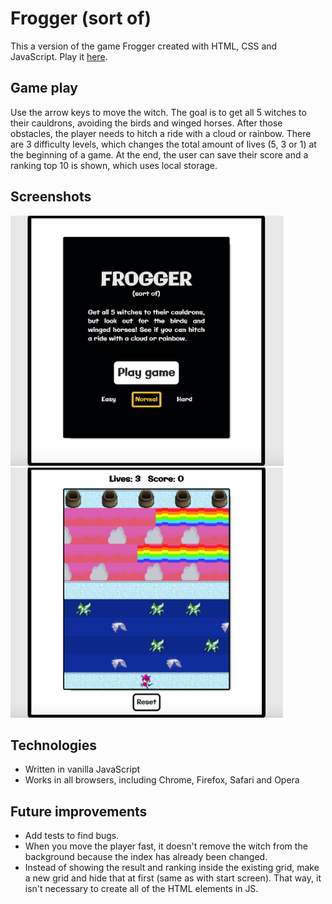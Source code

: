 # Frogger (sort of)
This a version of the game Frogger created with HTML, CSS and JavaScript. Play it [here](https://didemertens.github.io/sei-project-1/).

## Game play
Use the arrow keys to move the witch. The goal is to get all 5 witches to their cauldrons, avoiding the birds and winged horses. After those obstacles, the player needs to hitch a ride with a cloud or rainbow. There are 3 difficulty levels, which changes the total amount of lives (5, 3 or 1) at the beginning of a game. At the end, the user can save their score and a ranking top 10 is shown, which uses local storage. 

## Screenshots
<img src="/assets/frogger-scr-1.png" alt="Frogger start screen screenshot" height="400"/> <img src="/assets/frogger-scr-2.png" alt="Frogger game play screenshot" height="400"/>

## Technologies
* Written in vanilla JavaScript
* Works in all browsers, including Chrome, Firefox, Safari and Opera

## Future improvements
* Add tests to find bugs.
* When you move the player fast, it doesn't remove the witch from the background because the index has already been changed.
* Instead of showing the result and ranking inside the existing grid, make a new grid and hide that at first (same as with start screen). That way, it isn't necessary to create all of the HTML elements in JS.
